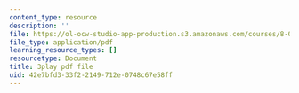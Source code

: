 ```yaml
---
content_type: resource
description: ''
file: https://ol-ocw-studio-app-production.s3.amazonaws.com/courses/8-01sc-classical-mechanics-fall-2016/42e7bfd333f22149712e0748c67e58ff_3V5y9uq5au0.pdf
file_type: application/pdf
learning_resource_types: []
resourcetype: Document
title: 3play pdf file
uid: 42e7bfd3-33f2-2149-712e-0748c67e58ff
---
```

